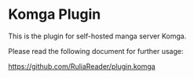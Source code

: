 # Komga Plugin

This is the plugin for self-hosted manga server Komga.

Please read the following document for further usage:

https://github.com/RuliaReader/plugin.komga
